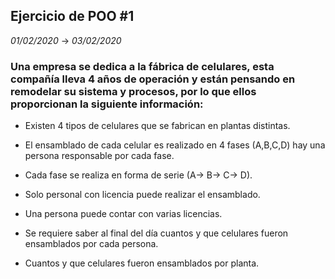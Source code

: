 ## Ejercicio de POO #1  
*01/02/2020* -> *03/02/2020*

### Una empresa se dedica a la fábrica de celulares, esta compañía lleva 4 años de operación y están pensando en remodelar su sistema y procesos, por lo que ellos proporcionan la siguiente información:

- Existen 4 tipos de celulares que se fabrican en plantas distintas.

- El ensamblado de cada celular es realizado en 4 fases (A,B,C,D) hay una persona responsable por cada fase.

- Cada fase se realiza en forma de serie (A-> B-> C-> D).

- Solo personal con licencia puede realizar el ensamblado.

- Una persona puede contar con varias licencias.
- Se requiere saber al final del día cuantos y que celulares fueron ensamblados por cada persona. 

- Cuantos y que celulares fueron ensamblados por planta.
